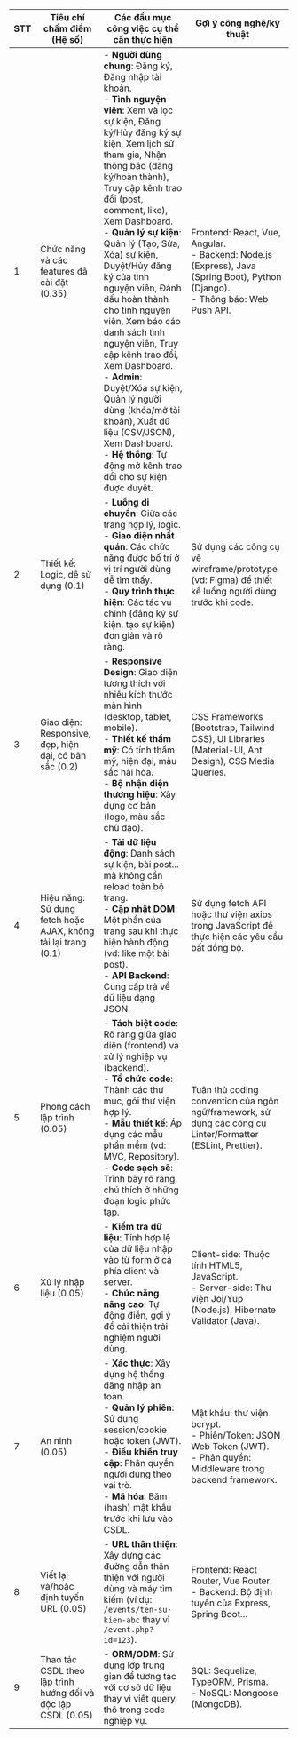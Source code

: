 | STT | Tiêu chí chấm điểm (Hệ số) | Các đầu mục công việc cụ thể cần thực hiện | Gợi ý công nghệ/kỹ thuật |
| --- | -------------------------- | ------------------------------------------- | ------------------------ |
| 1 | Chức năng và các features đã cài đặt (0.35) |- **Người dùng chung**: Đăng ký, Đăng nhập tài khoản.<br>- **Tình nguyện viên**: Xem và lọc sự kiện, Đăng ký/Hủy đăng ký sự kiện, Xem lịch sử tham gia, Nhận thông báo (đăng ký/hoàn thành), Truy cập kênh trao đổi (post, comment, like), Xem Dashboard.<br>- **Quản lý sự kiện**: Quản lý (Tạo, Sửa, Xóa) sự kiện, Duyệt/Hủy đăng ký của tình nguyện viên, Đánh dấu hoàn thành cho tình nguyện viên, Xem báo cáo danh sách tình nguyện viên, Truy cập kênh trao đổi, Xem Dashboard.<br>- **Admin**: Duyệt/Xóa sự kiện, Quản lý người dùng (khóa/mở tài khoản), Xuất dữ liệu (CSV/JSON), Xem Dashboard.<br>- **Hệ thống**: Tự động mở kênh trao đổi cho sự kiện được duyệt. | Frontend: React, Vue, Angular.<br>- Backend: Node.js (Express), Java (Spring Boot), Python (Django).<br>- Thông báo: Web Push API. |
| 2 | Thiết kế: Logic, dễ sử dụng (0.1) |- **Luồng di chuyển**: Giữa các trang hợp lý, logic.<br>- **Giao diện nhất quán**: Các chức năng được bố trí ở vị trí người dùng dễ tìm thấy.<br>- **Quy trình thực hiện**: Các tác vụ chính (đăng ký sự kiện, tạo sự kiện) đơn giản và rõ ràng. | Sử dụng các công cụ vẽ wireframe/prototype (vd: Figma) để thiết kế luồng người dùng trước khi code. |
| 3 | Giao diện: Responsive, đẹp, hiện đại, có bản sắc (0.2) |- **Responsive Design**: Giao diện tương thích với nhiều kích thước màn hình (desktop, tablet, mobile).<br>- **Thiết kế thẩm mỹ**: Có tính thẩm mỹ, hiện đại, màu sắc hài hòa.<br>- **Bộ nhận diện thương hiệu**: Xây dựng cơ bản (logo, màu sắc chủ đạo). | CSS Frameworks (Bootstrap, Tailwind CSS), UI Libraries (Material-UI, Ant Design), CSS Media Queries. |
| 4 | Hiệu năng: Sử dụng fetch hoặc AJAX, không tải lại trang (0.1) |- **Tải dữ liệu động**: Danh sách sự kiện, bài post... mà không cần reload toàn bộ trang.<br>- **Cập nhật DOM**: Một phần của trang sau khi thực hiện hành động (vd: like một bài post).<br>- **API Backend**: Cung cấp trả về dữ liệu dạng JSON. | Sử dụng fetch API hoặc thư viện axios trong JavaScript để thực hiện các yêu cầu bất đồng bộ. |
| 5 | Phong cách lập trình (0.05) |- **Tách biệt code**: Rõ ràng giữa giao diện (frontend) và xử lý nghiệp vụ (backend).<br>- **Tổ chức code**: Thành các thư mục, gói thư viện hợp lý.<br>- **Mẫu thiết kế**: Áp dụng các mẫu phần mềm (vd: MVC, Repository).<br>- **Code sạch sẽ**: Trình bày rõ ràng, chú thích ở những đoạn logic phức tạp. | Tuân thủ coding convention của ngôn ngữ/framework, sử dụng các công cụ Linter/Formatter (ESLint, Prettier). |
| 6 | Xử lý nhập liệu (0.05) |- **Kiểm tra dữ liệu**: Tính hợp lệ của dữ liệu nhập vào từ form ở cả phía client và server.<br>- **Chức năng nâng cao**: Tự động điền, gợi ý để cải thiện trải nghiệm người dùng. | Client-side: Thuộc tính HTML5, JavaScript.<br>- Server-side: Thư viện Joi/Yup (Node.js), Hibernate Validator (Java). |
| 7 | An ninh (0.05) |- **Xác thực**: Xây dựng hệ thống đăng nhập an toàn.<br>- **Quản lý phiên**: Sử dụng session/cookie hoặc token (JWT).<br>- **Điều khiển truy cập**: Phân quyền người dùng theo vai trò.<br>- **Mã hóa**: Băm (hash) mật khẩu trước khi lưu vào CSDL. | Mật khẩu: thư viện bcrypt.<br>- Phiên/Token: JSON Web Token (JWT).<br>- Phân quyền: Middleware trong backend framework. |
| 8 | Viết lại và/hoặc định tuyến URL (0.05) |- **URL thân thiện**: Xây dựng các đường dẫn thân thiện với người dùng và máy tìm kiếm (ví dụ: `/events/ten-su-kien-abc` thay vì `/event.php?id=123`). | Frontend: React Router, Vue Router.<br>- Backend: Bộ định tuyến của Express, Spring Boot... |
| 9 | Thao tác CSDL theo lập trình hướng đối và độc lập CSDL (0.05) |- **ORM/ODM**: Sử dụng lớp trung gian để tương tác với cơ sở dữ liệu thay vì viết query thô trong code nghiệp vụ. | SQL: Sequelize, TypeORM, Prisma.<br>- NoSQL: Mongoose (MongoDB). |